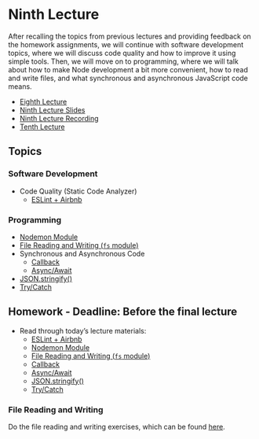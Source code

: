 # Ninth Lecture

After recalling the topics from previous lectures and providing feedback on the homework assignments, we will continue with software development topics, where we will discuss code quality and how to improve it using simple tools. Then, we will move on to programming, where we will talk about how to make Node development a bit more convenient, how to read and write files, and what synchronous and asynchronous JavaScript code means.

- [Eighth Lecture](../Lesson-08/README.md)
- [Ninth Lecture Slides](Slides.md)
- [Ninth Lecture Recording]()
- [Tenth Lecture](../Lesson-10/README.md)

## Topics

### Software Development

- Code Quality (Static Code Analyzer)
  - [ESLint + Airbnb](../../../Software-Development/Topics/ESLint/README.md)

### Programming

- [Nodemon Module](../../../Programming-Basics/Topics/Nodemon/README.md)
- [File Reading and Writing (`fs` module)](../../../Programming-Basics/Topics/Modules-Built-In/README.md#fs-module)
- Synchronous and Asynchronous Code
  - [Callback](../../../Programming-Basics/Topics/Callback/README.md)
  - [Async/Await](../../../Programming-Basics/Topics/Async-Await/README.md)
- [JSON.stringify()](../../../Programming-Basics/Topics/JSON/README.md#jsonstringify)
- [Try/Catch](../../../Programming-Basics/Topics/Try-Catch-Finally/README.md)

## Homework - Deadline: Before the final lecture

- Read through today’s lecture materials:
  - [ESLint + Airbnb](../../../Software-Development/Topics/ESLint/README.md)
  - [Nodemon Module](../../../Programming-Basics/Topics/Nodemon/README.md)
  - [File Reading and Writing (`fs` module)](../../../Programming-Basics/Topics/Modules-Built-In/README.md#fs-module)
  - [Callback](../../../Programming-Basics/Topics/Callback/README.md)
  - [Async/Await](../../../Programming-Basics/Topics/Async-Await/README.md)
  - [JSON.stringify()](../../../Programming-Basics/Topics/JSON/README.md#jsonstringify)
  - [Try/Catch](../../../Programming-Basics/Topics/Try-Catch-Finally/README.md)

### File Reading and Writing

Do the file reading and writing exercises, which can be found [here](../../../Programming-Basics/Topics/Modules-Built-In/README.md).
